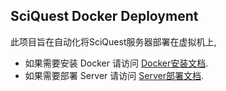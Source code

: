 ## SciQuest Docker Deployment 

此项目旨在自动化将SciQuest服务器部署在虚拟机上, 

* 如果需要安装 Docker 请访问 [Docker安装文档](docs/docker.md). 
* 如果需要部署 Server 请访问 [Server部署文档](docs/server.md). 

